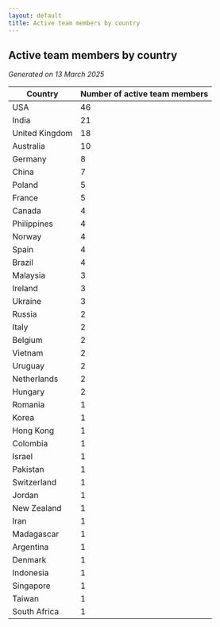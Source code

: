 ```yaml
---
layout: default
title: Active team members by country
---
```

## Active team members by country
*Generated on 13 March 2025*

| Country | Number of active team members |
| --- | --- |
| USA | 46 |
| India | 21 |
| United Kingdom | 18 |
| Australia | 10 |
| Germany | 8 |
| China | 7 |
| Poland | 5 |
| France | 5 |
| Canada | 4 |
| Philippines | 4 |
| Norway | 4 |
| Spain | 4 |
| Brazil | 4 |
| Malaysia | 3 |
| Ireland | 3 |
| Ukraine | 3 |
| Russia | 2 |
| Italy | 2 |
| Belgium | 2 |
| Vietnam | 2 |
| Uruguay | 2 |
| Netherlands | 2 |
| Hungary | 2 |
| Romania | 1 |
| Korea | 1 |
| Hong Kong | 1 |
| Colombia | 1 |
| Israel | 1 |
| Pakistan | 1 |
| Switzerland | 1 |
| Jordan | 1 |
| New Zealand | 1 |
| Iran | 1 |
| Madagascar | 1 |
| Argentina | 1 |
| Denmark | 1 |
| Indonesia | 1 |
| Singapore | 1 |
| Taiwan | 1 |
| South Africa | 1 |
